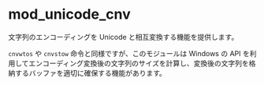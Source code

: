 # mod_unicode_cnv

文字列のエンコーディングを Unicode と相互変換する機能を提供します。

`cnvwtos` や `cnvstow` 命令と同様ですが、このモジュールは Windows の API を利用してエンコーディング変換後の文字列のサイズを計算し、変換後の文字列を格納するバッファを適切に確保する機能があります。
